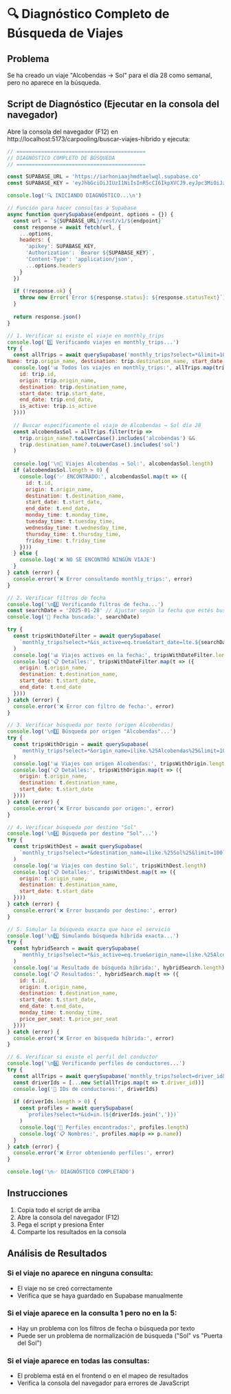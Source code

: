 # 🔍 Diagnóstico Completo de Búsqueda de Viajes

## Problema
Se ha creado un viaje "Alcobendas → Sol" para el día 28 como semanal, pero no aparece en la búsqueda.

## Script de Diagnóstico (Ejecutar en la consola del navegador)

Abre la consola del navegador (F12) en http://localhost:5173/carpooling/buscar-viajes-hibrido y ejecuta:

```javascript
// ==========================================
// DIAGNÓSTICO COMPLETO DE BÚSQUEDA
// ==========================================

const SUPABASE_URL = 'https://iarhoniaajhmdtaelwql.supabase.co'
const SUPABASE_KEY = 'eyJhbGciOiJIUzI1NiIsInR5cCI6IkpXVCJ9.eyJpc3MiOiJzdXBhYmFzZSIsInJlZiI6ImlhcmhvbmlhYWpobWR0YWVsd3FsIiwicm9sZSI6ImFub24iLCJpYXQiOjE3NjA1MTk5NDYsImV4cCI6MjA3NjA5NTk0Nn0.BCYxVKl6gowzVCdqPXm8hQcwHnTV7RWupUBsW33Sifk'

console.log('🔍 INICIANDO DIAGNÓSTICO...\n')

// Función para hacer consultas a Supabase
async function querySupabase(endpoint, options = {}) {
  const url = `${SUPABASE_URL}/rest/v1/${endpoint}`
  const response = await fetch(url, {
    ...options,
    headers: {
      'apikey': SUPABASE_KEY,
      'Authorization': `Bearer ${SUPABASE_KEY}`,
      'Content-Type': 'application/json',
      ...options.headers
    }
  })
  
  if (!response.ok) {
    throw new Error(`Error ${response.status}: ${response.statusText}`)
  }
  
  return response.json()
}

// 1. Verificar si existe el viaje en monthly_trips
console.log('1️⃣ Verificando viajes en monthly_trips...')
try {
  const allTrips = await querySupabase('monthly_trips?select=*&limit=100')
Name: trip.origin_name, destination: trip.destination_name, start_date: trip.start_date, end_date: trip.end_date, is_active: trip.is_active })
  console.log('📊 Todos los viajes en monthly_trips:', allTrips.map(trip => ({
    id: trip.id,
    origin: trip.origin_name,
    destination: trip.destination_name,
    start_date: trip.start_date,
    end_date: trip.end_date,
    is_active: trip.is_active
  })))
  
  // Buscar específicamente el viaje de Alcobendas → Sol día 28
  const alcobendasSol = allTrips.filter(trip => 
    trip.origin_name?.toLowerCase().includes('alcobendas') &&
    trip.destination_name?.toLowerCase().includes('sol')
  )
  
  console.log('\n🎯 Viajes Alcobendas → Sol:', alcobendasSol.length)
  if (alcobendasSol.length > 0) {
    console.log('✅ ENCONTRADO:', alcobendasSol.map(t => ({
      id: t.id,
      origin: t.origin_name,
      destination: t.destination_name,
      start_date: t.start_date,
      end_date: t.end_date,
      monday_time: t.monday_time,
      tuesday_time: t.tuesday_time,
      wednesday_time: t.wednesday_time,
      thursday_time: t.thursday_time,
      friday_time: t.friday_time
    })))
  } else {
    console.log('❌ NO SE ENCONTRÓ NINGÚN VIAJE')
  }
} catch (error) {
  console.error('❌ Error consultando monthly_trips:', error)
}

// 2. Verificar filtros de fecha
console.log('\n2️⃣ Verificando filtros de fecha...')
const searchDate = '2025-01-28' // Ajustar según la fecha que estés buscando
console.log('📅 Fecha buscada:', searchDate)

try {
  const tripsWithDateFilter = await querySupabase(
    `monthly_trips?select=*&is_active=eq.true&start_date=lte.${searchDate}&or=(end_date.gte.${searchDate},end_date.is.null)&limit=100`
  )
  console.log('📊 Viajes activos en la fecha:', tripsWithDateFilter.length)
  console.log('📋 Detalles:', tripsWithDateFilter.map(t => ({
    origin: t.origin_name,
    destination: t.destination_name,
    start_date: t.start_date,
    end_date: t.end_date
  })))
} catch (error) {
  console.error('❌ Error con filtro de fecha:', error)
}

// 3. Verificar búsqueda por texto (origen Alcobendas)
console.log('\n3️⃣ Búsqueda por origen "Alcobendas"...')
try {
  const tripsWithOrigin = await querySupabase(
    `monthly_trips?select=*&origin_name=ilike.%25Alcobendas%25&limit=100`
  )
  console.log('📊 Viajes con origen Alcobendas:', tripsWithOrigin.length)
  console.log('📋 Detalles:', tripsWithOrigin.map(t => ({
    origin: t.origin_name,
    destination: t.destination_name,
    start_date: t.start_date
  })))
} catch (error) {
  console.error('❌ Error buscando por origen:', error)
}

// 4. Verificar búsqueda por destino "Sol"
console.log('\n4️⃣ Búsqueda por destino "Sol"...')
try {
  const tripsWithDest = await querySupabase(
    `monthly_trips?select=*&destination_name=ilike.%25Sol%25&limit=100`
  )
  console.log('📊 Viajes con destino Sol:', tripsWithDest.length)
  console.log('📋 Detalles:', tripsWithDest.map(t => ({
    origin: t.origin_name,
    destination: t.destination_name,
    start_date: t.start_date
  })))
} catch (error) {
  console.error('❌ Error buscando por destino:', error)
}

// 5. Simular la búsqueda exacta que hace el servicio
console.log('\n5️⃣ Simulando búsqueda híbrida exacta...')
try {
  const hybridSearch = await querySupabase(
    `monthly_trips?select=*&is_active=eq.true&origin_name=ilike.%25Alcobendas%25&destination_name=ilike.%25Sol%25&start_date=lte.2025-01-28&or=(end_date.gte.2025-01-28,end_date.is.null)&limit=100`
  )
  console.log('📊 Resultado de búsqueda híbrida:', hybridSearch.length)
  console.log('📋 Resultados:', hybridSearch.map(t => ({
    id: t.id,
    origin: t.origin_name,
    destination: t.destination_name,
    start_date: t.start_date,
    end_date: t.end_date,
    monday_time: t.monday_time,
    price_per_seat: t.price_per_seat
  })))
} catch (error) {
  console.error('❌ Error en búsqueda híbrida:', error)
}

// 6. Verificar si existe el perfil del conductor
console.log('\n6️⃣ Verificando perfiles de conductores...')
try {
  const allTrips = await querySupabase('monthly_trips?select=driver_id&limit=100')
  const driverIds = [...new Set(allTrips.map(t => t.driver_id))]
  console.log('👥 IDs de conductores:', driverIds)
  
  if (driverIds.length > 0) {
    const profiles = await querySupabase(
      `profiles?select=*&id=in.(${driverIds.join(',')})`
    )
    console.log('👤 Perfiles encontrados:', profiles.length)
    console.log('📋 Nombres:', profiles.map(p => p.name))
  }
} catch (error) {
  console.error('❌ Error obteniendo perfiles:', error)
}

console.log('\n✅ DIAGNÓSTICO COMPLETADO')
```

## Instrucciones
1. Copia todo el script de arriba
2. Abre la consola del navegador (F12)
3. Pega el script y presiona Enter
4. Comparte los resultados en la consola

## Análisis de Resultados

### Si el viaje no aparece en ninguna consulta:
- El viaje no se creó correctamente
- Verifica que se haya guardado en Supabase manualmente

### Si el viaje aparece en la consulta 1 pero no en la 5:
- Hay un problema con los filtros de fecha o búsqueda por texto
- Puede ser un problema de normalización de búsqueda ("Sol" vs "Puerta del Sol")

### Si el viaje aparece en todas las consultas:
- El problema está en el frontend o en el mapeo de resultados
- Verifica la consola del navegador para errores de JavaScript

